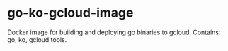 # go-ko-gcloud-image
Docker image for building and deploying go binaries to gcloud. Contains: go, ko, gcloud tools.
